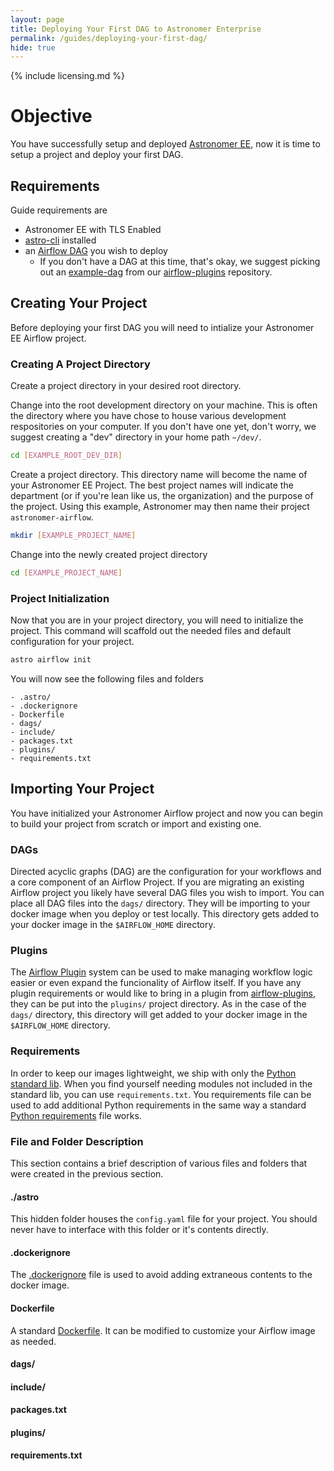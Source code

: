 ```yaml
---
layout: page
title: Deploying Your First DAG to Astronomer Enterprise
permalink: /guides/deploying-your-first-dag/
hide: true
---
```


{% include licensing.md %}

# Objective 
You have successfully setup and deployed [Astronomer EE](https://enterprise.astronomer.io/guides/google-cloud/), now it is time to setup a project and deploy your first DAG.


## Requirements
Guide requirements are
- Astronomer EE with TLS Enabled
- [astro-cli](https://github.com/astronomerio/astro-cli) installed
- an [Airflow DAG](https://airflow.incubator.apache.org/concepts.html#dags) you wish to deploy
    - If you don't have a DAG at this time, that's okay, we suggest picking out an [example-dag](https://github.com/airflow-plugins/Example-Airflow-DAGs) from our [airflow-plugins](https://github.com/airflow-plugins) repository.

## Creating Your Project
Before deploying your first DAG you will need to intialize your Astronomer EE Airflow project.

### Creating A Project Directory
Create a project directory in your desired root directory. 

Change into the root development directory on your machine. This is often the directory where you have chose to house various development respositories on your computer. If you don't have one yet, don't worry, we suggest creating a "dev" directory in your home path `~/dev/`.

```bash
cd [EXAMPLE_ROOT_DEV_DIR]
```

Create a project directory. This directory name will become the name of your Astronomer EE Project. The best project names will indicate the department (or if you're lean like us, the organization) and the purpose of the project. Using this example, Astronomer may then name their project `astronomer-airflow`. 

```bash
mkdir [EXAMPLE_PROJECT_NAME]
```

Change into the newly created project directory
```bash
cd [EXAMPLE_PROJECT_NAME]
```

### Project Initialization
Now that you are in your project directory, you will need to initialize the project. This command will scaffold out the needed files and default configuration for your project.

```bash
astro airflow init
```

You will now see the following files and folders

```
- .astro/
- .dockerignore
- Dockerfile
- dags/
- include/
- packages.txt
- plugins/
- requirements.txt
```

## Importing Your Project

You have initialized your Astronomer Airflow project and now you can begin to build your project from scratch or import and existing one.

### DAGs
Directed acyclic graphs (DAG) are the configuration for your workflows and a core component of an Airflow Project. If you are migrating an existing Airflow project you likely have several DAG files you wish to import. You can place all DAG files into the `dags/` directory. They will be importing to your docker image when you deploy or test locally. This directory gets added to your docker image in the `$AIRFLOW_HOME` directory.

### Plugins
The [Airflow Plugin](https://airflow.apache.org/plugins.html) system can be used to make managing workflow logic easier or even expand the funcionality of Airflow itself. If you have any plugin requirements or would like to bring in a plugin from [airflow-plugins](https://github.com/airflow-plugins), they can be put into the `plugins/` project directory. As in the case of the `dags/` directory,  this directory will get added to your docker image in the `$AIRFLOW_HOME` directory.

### Requirements
In order to keep our images lightweight, we ship with only the [Python standard lib](https://docs.python.org/3/library/index.html). When you find yourself needing modules not included in the standard lib, you can use `requirements.txt`. You requirements file can be used to add additional Python requirements in the same way a standard [Python requirements](https://pip.readthedocs.io/en/1.1/requirements.html) file works.


























### File and Folder Description
This section contains a brief description of various files and folders that were created in the previous section.
#### ./astro
This hidden folder houses the `config.yaml` file for your project. You should never have to interface with this folder or it's contents directly.
#### .dockerignore
The [.dockerignore](https://docs.docker.com/engine/reference/builder/#dockerignore-file) file is used to avoid adding extraneous contents to the docker image.
#### Dockerfile
A standard [Dockerfile](https://docs.docker.com/engine/reference/builder/). It can be modified to customize your Airflow image as needed.
#### dags/
#### include/
#### packages.txt
#### plugins/
#### requirements.txt



